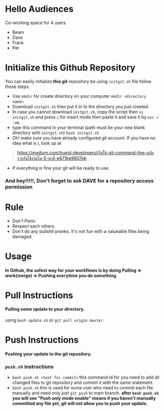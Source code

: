 # Hello Audiences
Co-working space for 4 users
- Beam
- Dave
- Frank
- Per

# Initialize this Github Repository
You can easily initialize __this git__ repository be using `initgit.sh` file follow these steps.
- Use `mkdir` for create directory on your computer `mkdir <directory name>`.
- Download `initgit.sh` then put it in to the directory you just created.
- In case you cannot download `initgit.sh`, copy the script then `vi initgit.sh` and press `i` for insert mode then paste it and save it by `esc + :wq`.
- type this command in your terminal (path must be your new blank directory with `initgit.sh`) `bash initgit.sh`
- Oh! make sure you have already configured git account. If you have no idea what is i, look up at 
> https://medium.com/trueid-developers/เริ่มใช้-git-command-line-ฉบับรวบรัดใช้งานใน-5-นาที-e871be9807eb
- If everything is fine your git will be ready to use.
### And hey!!!!!, Don't forget to ask DAVE for a repository access permission

# Rule
- Don't Panic
- Respect each others.
- Don't do any bullshit pranks. It's not fun with a valueable files being damaged.

# Usage
#### In Github, the safest way for your workflows is by doing __Pulling => work(merge) => Pushing__ everytime you do something.

# Pull Instructions
#### Pulling some update to your directory.
using `bash update.sh` or `git pull origin master`.

# Push Instructions
#### Pushing your update to the git repository.
### `push.sh` instructions
- `bash push.sh <text for commit>` this command id for you need to add all changed files to git repository and commit it with the same statement.
- `bash push.sh` this is used for some user who need to commit each file manually and need only just `git push` to main branch.
**after `bash push.sh` you will see "Push only mode enable" means if you haven't manually committed any file yet, git will not allow you to push your update.**

